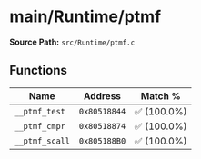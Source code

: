 # main/Runtime/ptmf

**Source Path:** `src/Runtime/ptmf.c`

## Functions

| Name | Address | Match % |
|------|---------|---------|
| `__ptmf_test` | `0x80518844` | :white_check_mark: (100.0%) |
| `__ptmf_cmpr` | `0x80518874` | :white_check_mark: (100.0%) |
| `__ptmf_scall` | `0x805188B0` | :white_check_mark: (100.0%) |